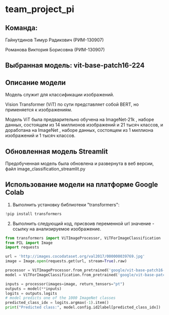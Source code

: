 # team_project_pi 

## Команда:  

Гайнутдинов Тимур Радикович (РИМ-130907)  

Романова Виктория Борисовна (РИМ-130907)

## Выбранная модель: vit-base-patch16-224

## Описание модели

Модель служит для классификации изображений.  

Vision Transformer (ViT) по сути представляет собой BERT, но применяется к изображениям.  

Модель ViT была предварительно обучена на ImageNet-21k , наборе данных, состоящем из 14 миллионов изображений и 21 тысяч классов, и доработана на ImageNet , наборе данных, состоящем из 1 миллиона изображений и 1 тысяч классов.

## Обновленная модель Streamlit

Предобученная модель была обновлена и развернута в веб версии, файл image_classification_streamlit.py

## Использование модели на платформе Google Colab

1) Выполнить установку библиотеки "transformers":
```python
!pip install transformers
```
2) Выполнить следующий код, присвоив переменной url значение - ссылку на анализируемое изображение.
```python
from transformers import ViTImageProcessor, ViTForImageClassification
from PIL import Image
import requests

url = 'http://images.cocodataset.org/val2017/000000039769.jpg'
image = Image.open(requests.get(url, stream=True).raw)

processor = ViTImageProcessor.from_pretrained('google/vit-base-patch16-224')
model = ViTForImageClassification.from_pretrained('google/vit-base-patch16-224')

inputs = processor(images=image, return_tensors="pt")
outputs = model(**inputs)
logits = outputs.logits
# model predicts one of the 1000 ImageNet classes
predicted_class_idx = logits.argmax(-1).item()
print("Predicted class:", model.config.id2label[predicted_class_idx])
```

